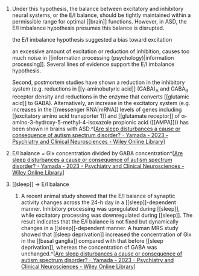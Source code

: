 1. Under this hypothesis, the balance between excitatory and inhibitory neural systems, or the E/I balance, should be tightly maintained within a permissible range for optimal [[brain]] functions. However, in ASD, the E/I imbalance hypothesis presumes this balance is disrupted.
   
   the E/I imbalance hypothesis suggested a bias toward excitation
   
   an excessive amount of excitation or reduction of inhibition, causes too much noise in [[information processing (psychology)|information processing]]. Several lines of evidence support the E/I imbalance hypothesis.
   
   Second, postmortem studies have shown a reduction in the inhibitory system (e.g. reductions in [[γ-aminobutyric acid]] (GABA)<sub>A</sub> and GABA<sub>B</sub> receptor density and reductions in the enzyme that converts [[glutamic acid]] to GABA). Alternatively, an increase in the excitatory system (e.g. increases in the [[messenger RNA|mRNA]] levels of genes including [[excitatory amino acid transporter 1]] and [[glutamate receptor]] of α-amino-3-hydroxy-5-methyl-4-isoxazole propionic acid ([[AMPA]])) has been shown in brains with ASD.^[[Are sleep disturbances a cause or consequence of autism spectrum disorder? - Yamada - 2023 - Psychiatry and Clinical Neurosciences - Wiley Online Library](https://onlinelibrary.wiley.com/doi/10.1111/pcn.13550)]
2. E/I balance = Glx concentration divided by GABA concentration^[[Are sleep disturbances a cause or consequence of autism spectrum disorder? - Yamada - 2023 - Psychiatry and Clinical Neurosciences - Wiley Online Library](https://onlinelibrary.wiley.com/doi/10.1111/pcn.13550)]
3. [[sleep]] → E/I balance
	1. A recent animal study showed that the E/I balance of synaptic activity changes across the 24-h day in a [[sleep]]-dependent manner. Inhibitory processing was upregulated during [[sleep]], while excitatory processing was downregulated during [[sleep]]. The result indicates that the E/I balance is not fixed but dynamically changes in a [[sleep]]-dependent manner. A human MRS study showed that [[sleep deprivation]] increased the concentration of Glx in the [[basal ganglia]] compared with that before [[sleep deprivation]], whereas the concentration of GABA was unchanged.^[[Are sleep disturbances a cause or consequence of autism spectrum disorder? - Yamada - 2023 - Psychiatry and Clinical Neurosciences - Wiley Online Library](https://onlinelibrary.wiley.com/doi/10.1111/pcn.13550)]